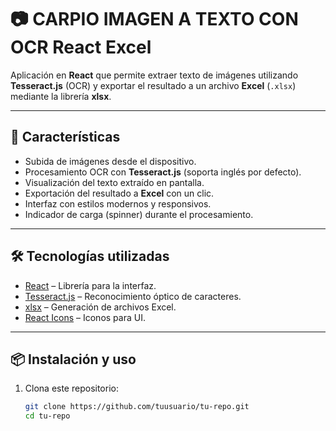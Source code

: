 # 📷 CARPIO IMAGEN A TEXTO CON OCR React Excel

Aplicación en **React** que permite extraer texto de imágenes utilizando **Tesseract.js** (OCR) y exportar el resultado a un archivo **Excel** (`.xlsx`) mediante la librería **xlsx**.  

---

## 🚀 Características

- Subida de imágenes desde el dispositivo.
- Procesamiento OCR con **Tesseract.js** (soporta inglés por defecto).
- Visualización del texto extraído en pantalla.
- Exportación del resultado a **Excel** con un clic.
- Interfaz con estilos modernos y responsivos.
- Indicador de carga (spinner) durante el procesamiento.

---

## 🛠️ Tecnologías utilizadas

- [React](https://react.dev/) – Librería para la interfaz.
- [Tesseract.js](https://tesseract.projectnaptha.com/) – Reconocimiento óptico de caracteres.
- [xlsx](https://www.npmjs.com/package/xlsx) – Generación de archivos Excel.
- [React Icons](https://react-icons.github.io/react-icons/) – Iconos para UI.

---

## 📦 Instalación y uso

1. Clona este repositorio:

   ```bash
   git clone https://github.com/tuusuario/tu-repo.git
   cd tu-repo
